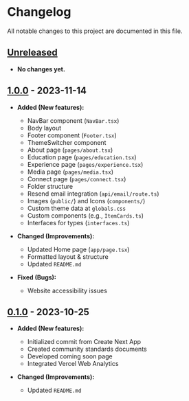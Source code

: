 # Changelog

All notable changes to this project are documented in this file.

## [Unreleased]

- **No changes yet.**

## [1.0.0] - 2023-11-14

- **Added (New features):**

  - NavBar component (`NavBar.tsx`)
  - Body layout
  - Footer component (`Footer.tsx`)
  - ThemeSwitcher component
  - About page (`pages/about.tsx`)
  - Education page (`pages/education.tsx`)
  - Experience page (`pages/experience.tsx`)
  - Media page (`pages/media.tsx`)
  - Connect page (`pages/connect.tsx`)
  - Folder structure
  - Resend email integration (`api/email/route.ts`)
  - Images (`public/`) and Icons (`components/`)
  - Custom theme data at `globals.css`
  - Custom components (e.g., `ItemCards.ts`)
  - Interfaces for types (`interfaces.ts`)

- **Changed (Improvements):**

  - Updated Home page (`app/page.tsx`)
  - Formatted layout & structure
  - Updated `README.md`

- **Fixed (Bugs):**

  - Website accessibility issues

## [0.1.0] - 2023-10-25

- **Added (New features):**

  - Initialized commit from Create Next App
  - Created community standards documents
  - Developed coming soon page
  - Integrated Vercel Web Analytics

- **Changed (Improvements):**

  - Updated `README.md`

<!-- Unreleased -->

[Unreleased]: https://github.com/dileepabandara/dileepabandara.dev/tree/dev

<!-- 1.0.0 -->

[1.0.0]: https://github.com/dileepabandara/dileepabandara.dev/compare/v0.1.0...v1.0.0

<!-- 0.1.0 -->

[0.1.0]: https://github.com/dileepabandara/dileepabandara.dev/releases/tag/v0.1.0
